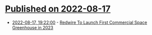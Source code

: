# [Published on 2022-08-17](index.md)

* [2022-08-17, 19:22:00](https://science.slashdot.org/story/22/08/17/1830203/redwire-to-launch-first-commercial-space-greenhouse-in-2023?utm_source=rss1.0mainlinkanon&utm_medium=feed) - [Redwire To Launch First Commercial Space Greenhouse in 2023](https://science.slashdot.org/story/22/08/17/1830203/redwire-to-launch-first-commercial-space-greenhouse-in-2023?utm_source=rss1.0mainlinkanon&utm_medium=feed)
